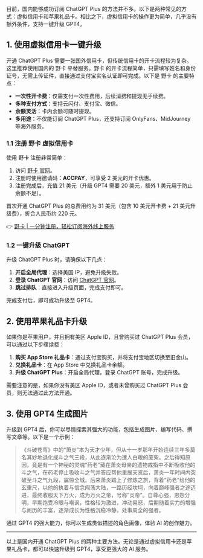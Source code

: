 目前，国内能够成功订阅 ChatGPT Plus 的方法并不多。以下是两种常见的方式：虚拟信用卡和苹果礼品卡。相比之下，虚拟信用卡的操作更为简单，几乎没有额外条件，支持一键升级 GPT4。

## 1. 使用虚拟信用卡一键升级

开通 ChatGPT Plus 需要一张国外信用卡，但传统信用卡的开卡流程较为复杂。这里推荐使用国内的 野卡 平替服务。野卡 的开卡流程简单，只需填写姓名和身份证号，无需上传证件，直接通过支付宝实名认证即可完成。以下是 野卡 的主要特点：

- **一次性开卡费**：仅需支付一次性费用，后续消费和提现无手续费。
- **多种支付方式**：支持云闪付、支付宝、微信。
- **余额灵活**：卡内余额可随时提现。
- **多用途**：不仅能订阅 ChatGPT Plus，还支持订阅 OnlyFans、MidJourney 等海外服务。

### 1.1 注册 野卡 虚拟信用卡

使用 野卡 注册非常简单：

1. 访问 [野卡 官网](https://bit.ly/bewildcard)。
2. 注册时使用邀请码：**ACCPAY**，可享受 2 美元的开卡优惠。
3. 注册完成后，充值 21 美元（升级 GPT4 需要 20 美元，额外 1 美元用于防止余额不足）。

首次开通 ChatGPT Plus 的总费用约为 31 美元（包含 10 美元开卡费 + 21 美元升级费），折合人民币约 220 元。

👉 [野卡 | 一分钟注册，轻松订阅海外线上服务](https://bit.ly/bewildcard)

### 1.2 一键升级 ChatGPT

升级 ChatGPT Plus 时，请确保以下几点：

1. **开启全局代理**：选择美国 IP，避免升级失败。
2. **登录 ChatGPT 官网**：访问 [ChatGPT 官网](https://chat.openai.com/)。
3. **跳过排队**：直接进入升级页面，完成支付即可。

完成支付后，即可成功升级至 GPT4。

## 2. 使用苹果礼品卡升级

如果你是苹果用户，并且拥有美区 Apple ID，且曾购买过 ChatGPT Plus 会员，可以通过以下步骤续费：

1. **购买 App Store 礼品卡**：通过支付宝购买，并将支付宝地区切换至旧金山。
2. **兑换礼品卡**：在 App Store 中兑换礼品卡余额。
3. **升级 ChatGPT Plus**：开启全局代理，登录 ChatGPT 账号，完成升级。

需要注意的是，如果你没有美区 Apple ID，或者未曾购买过 ChatGPT Plus 会员，则无法通过此方法开通。

## 3. 使用 GPT4 生成图片

升级到 GPT4 后，你可以尽情探索其强大的功能，包括生成图片、编写代码、撰写文章等。以下是一个示例：

> 《斗破苍穹》中的“萧炎”本为天才少年，但从十一岁那年开始连续三年多莫名其妙地退化成斗之气三段，从此逐渐沦为遭人白眼的废柴。之后得知原因，竟是有一个神秘的灵魂“药老”藏在萧炎母亲的遗物戒指中不断吸收他的斗之气，在药老停止吸收斗之气并答应帮他重展天资后，萧炎一年时间内突破至斗之气九段，震惊全城。后来萧炎踏上了修炼之旅，背着“药老”给他的玄重尺，以他的执着与信念闯荡大陆，一路历经坎坷，向着巅峰强者之途迈进，最终收服天下万火，成为万火之帝，号称”炎帝”。自尊心强，恩怨分明，早期饱受冷眼与嘲讽，性格较为激进，冲动易怒，后期随着实力的增强与阅历的丰富，逐渐成长为性格沉稳冷静，处事周全的强者。

通过 GPT4 的强大能力，你可以生成类似描述的角色画像，体验 AI 的创作魅力。

---

以上是国内开通 ChatGPT Plus 的两种主要方法。无论是通过虚拟信用卡还是苹果礼品卡，都可以快速升级到 GPT4，享受更强大的 AI 服务。